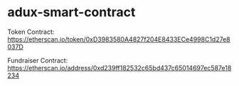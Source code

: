 # adux-smart-contract

Token Contract: https://etherscan.io/token/0xD3983580A4827f204E8433ECe4998C1d27e8037D

Fundraiser Contract: https://etherscan.io/address/0xd239ff182532c65bd437c65014697ec587e18234
